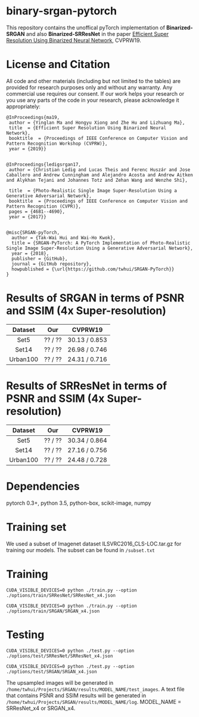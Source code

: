 # binary-srgan-pytorch

This repository contains the unoffical pyTorch implementation of <strong>Binarized-SRGAN</strong> and also <strong>Binarized-SRResNet</strong> in the paper <a href="https://arxiv.org/pdf/1812.06378.pdf">Efficient Super Resolution Using Binarized Neural Network</a>, CVPRW19. 

# License and Citation
All code and other materials (including but not limited to the tables) are provided for research purposes only and without any warranty. Any commercial use requires our consent. If our work helps your research or you use any parts of the code in your research, please acknowledge it appropriately:

<pre><code>@InProceedings{ma19,    
 author = {Yinglan Ma and Hongyu Xiong and Zhe Hu and Lizhuang Ma},    
 title  = {Efficient Super Resolution Using Binarized Neural Network},    
 booktitle  = {Proceedings of IEEE Conference on Computer Vision and Pattern Recognition Workshop (CVPRW)},    
 year = {2019}}
 </code></pre>
 
<pre><code>@InProceedings{ledigsrgan17,    
 author = {Christian Ledig and Lucas Theis and Ferenc Husz&aacuter and Jose Caballero and Andrew Cunningham and Alejandro Acosta and Andrew Aitken and Alykhan Tejani and Johannes Totz and Zehan Wang and Wenzhe Shi},    
 title  = {Photo-Realistic Single Image Super-Resolution Using a Generative Adversarial Network},    
 booktitle  = {Proceedings of IEEE Conference on Computer Vision and Pattern Recognition (CVPR)},    
 pages = {4681--4690},  
 year = {2017}}
 </code></pre>

<pre><code>@misc{SRGAN-pyTorch,
  author = {Tak-Wai Hui and Wai-Ho Kwok},
  title = {SRGAN-PyTorch: A PyTorch Implementation of Photo-Realistic Single Image Super-Resolution Using a Generative Adversarial Network},
  year = {2018},
  publisher = {GitHub},
  journal = {GitHub repository},
  howpublished = {\url{https://github.com/twhui/SRGAN-PyTorch}}
}</code></pre>

# Results of SRGAN in terms of PSNR and SSIM (4x Super-resolution)
</ul>
<table>
<thead>
<tr>
<th align="center">Dataset</th>
<th align="center">Our</th>
<th align="center">CVPRW19</th>
</tr>
</thead>
<tbody>
<tr>
<td align="center">Set5</td>
<td align="center">?? / ??</td>
<td align="center">30.13 / 0.853</td>
</tr>
<tr>
<td align="center">Set14</td>
<td align="center">?? / ??</td>
<td align="center">26.98 / 0.746</td>
</tr>
<tr>
<td align="center">Urban100</td>
<td align="center">?? / ??</td>
<td align="center">24.31 / 0.716</td>
</tr>  
</tbody></table>

# Results of SRResNet in terms of PSNR and SSIM (4x Super-resolution)
</ul>
<table>
<thead>
<tr>
<th align="center">Dataset</th>
<th align="center">Our</th>
<th align="center">CVPRW19</th>
</tr>
</thead>
<tbody>
<tr>
<td align="center">Set5</td>
<td align="center">?? / ??</td>
<td align="center">30.34 / 0.864</td>
</tr>
<tr>
<td align="center">Set14</td>
<td align="center">?? / ??</td>
<td align="center">27.16 / 0.756</td>
</tr>
<tr>
<td align="center">Urban100</td>
<td align="center">?? / ??</td>
<td align="center">24.48 / 0.728</td>
</tr>  
</tbody></table>

# Dependencies
pytorch 0.3+, python 3.5, python-box, scikit-image, numpy

# Training set
We used a subset of Imagenet dataset ILSVRC2016_CLS-LOC.tar.gz for training our models. The subset can be found in <code>/subset.txt</code> 

# Training
<pre><code>CUDA_VISIBLE_DEVICES=0 python ./train.py --option ./options/train/SRResNet/SRResNet_x4.json</code></pre>
<pre><code>CUDA_VISIBLE_DEVICES=0 python ./train.py --option ./options/train/SRGAN/SRGAN_x4.json</code></pre>

# Testing
<pre><code>CUDA_VISIBLE_DEVICES=0 python ./test.py --option ./options/test/SRResNet/SRResNet_x4.json</code></pre>
<pre><code>CUDA_VISIBLE_DEVICES=0 python ./test.py --option ./options/test/SRGAN/SRGAN_x4.json</code></pre>

The upsampled images will be generated in <code>/home/twhui/Projects/SRGAN/results/MODEL_NAME/test_images</code>. 
A text file that contains PSNR and SSIM results will be generated in <code>/home/twhui/Projects/SRGAN/results/MODEL_NAME/log</code>. MODEL_NAME = SRResNet_x4 or SRGAN_x4.
